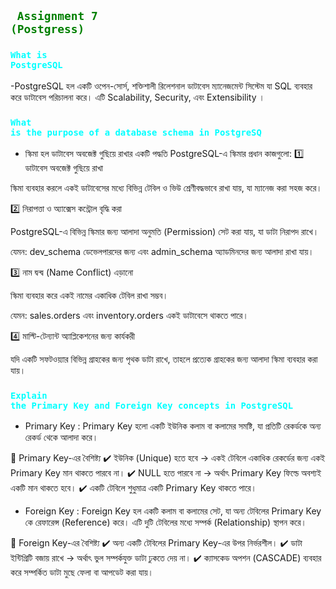 ## <code style="color:green"> Assignment 7 (Postgress)</code>
### <code style="color:aqua">What is PostgreSQL</code>
-PostgreSQL হল একটি ওপেন-সোর্স, শক্তিশালী  রিলেশনাল ডাটাবেস ম্যানেজমেন্ট সিস্টেম  যা SQL  ব্যবহার করে ডাটাবেস পরিচালনা করে। এটি Scalability, Security, এবং Extensibility ।

### <code style="color:aqua">What is the purpose of a database schema in PostgreSQ</code>
- স্কিমা হল ডাটাবেস অবজেক্ট গুছিয়ে রাখার একটি পদ্ধতি
PostgreSQL-এ স্কিমার প্রধান কাজগুলো:
1️⃣ ডাটাবেস অবজেক্ট গুছিয়ে রাখা

স্কিমা ব্যবহার করলে একই ডাটাবেসের মধ্যে বিভিন্ন টেবিল ও ভিউ শ্রেণীবদ্ধভাবে রাখা যায়, যা ম্যানেজ করা সহজ করে।

2️⃣ নিরাপত্তা ও অ্যাক্সেস কন্ট্রোল বৃদ্ধি করা

PostgreSQL-এ বিভিন্ন স্কিমার জন্য আলাদা অনুমতি (Permission) সেট করা যায়, যা ডাটা নিরাপদ রাখে।

যেমন: dev_schema ডেভেলপারদের জন্য এবং admin_schema অ্যাডমিনদের জন্য আলাদা রাখা যায়।

3️⃣ নাম দ্বন্দ্ব (Name Conflict) এড়ানো

স্কিমা ব্যবহার করে একই নামের একাধিক টেবিল রাখা সম্ভব।

যেমন: sales.orders এবং inventory.orders একই ডাটাবেসে থাকতে পারে।

4️⃣ মাল্টি-টেন্যান্ট অ্যাপ্লিকেশনের জন্য কার্যকরী

যদি একটি সফটওয়্যার বিভিন্ন গ্রাহকের জন্য পৃথক ডাটা রাখে, তাহলে প্রত্যেক গ্রাহকের জন্য আলাদা স্কিমা ব্যবহার করা যায়।
### <code style="color:aqua">Explain the Primary Key and Foreign Key concepts in PostgreSQL</code>

- Primary Key :
Primary Key হলো একটি ইউনিক কলাম বা কলামের সমষ্টি, যা প্রতিটি রেকর্ডকে অন্য রেকর্ড থেকে আলাদা করে।

📌 Primary Key-এর বৈশিষ্ট্য
✔️ ইউনিক (Unique) হতে হবে → একই টেবিলে একাধিক রেকর্ডের জন্য একই Primary Key মান থাকতে পারবে না।
✔️ NULL হতে পারবে না → অর্থাৎ Primary Key ফিল্ডে অবশ্যই একটি মান থাকতে হবে।
✔️ একটি টেবিলে শুধুমাত্র একটি Primary Key থাকতে পারে।

- Foreign Key :
Foreign Key হল একটি কলাম বা কলামের সেট, যা অন্য টেবিলের Primary Key কে রেফারেন্স (Reference) করে। এটি দুটি টেবিলের মধ্যে সম্পর্ক (Relationship) স্থাপন করে।

📌 Foreign Key-এর বৈশিষ্ট্য
✔️ অন্য একটি টেবিলের Primary Key-এর উপর নির্ভরশীল।
✔️ ডাটা ইন্টিগ্রিটি বজায় রাখে → অর্থাৎ ভুল সম্পর্কযুক্ত ডাটা ঢুকতে দেয় না।
✔️ ক্যাসকেড অপশন (CASCADE) ব্যবহার করে সম্পর্কিত ডাটা মুছে ফেলা বা আপডেট করা যায়।








